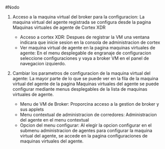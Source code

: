 #Nodo

1. Acceso a la maquina virtual del broker para la configuracion: La maquina virtual del agente registrada se configura desde la pagina Maquinas virtuales de agente de Cortex XDR
   - Acceso a cortex XDR: Despues de registrar la VM una ventana indicara que inicie sesion en la consola de administracion de cortex
   - Ver maquina virtual de agente en la pagina maquinas virtuales de agente: En el menu desplegable de engranaje de configuracion seleccione configuraciones y vaya a broker VM en el panel de navegacion izquierdo.

2. Cambiar los parametros de configuracion de la maquina virtual del agente: La mayor parte de lo que se puede ver en la fila de la maquina virtual del agente de la pagina Maquinas virtuales del agente se puede configurar mediante menus desplegables de la lista de maquinas virtuales de agente.
   - Menu de VM de Broker: Proporcina acceso a la gestion de broker y sus applets
   - Menu contextual de administracion de corredores: Administracion del agente en el menu contextual
   - Opcion del menu configurar: Al elegir la opcion configurar en el submenu administracion de agentes para configurar la maquina virtual del agente, se accede en la pagina configuraciones de maquinas virtuales del agente.